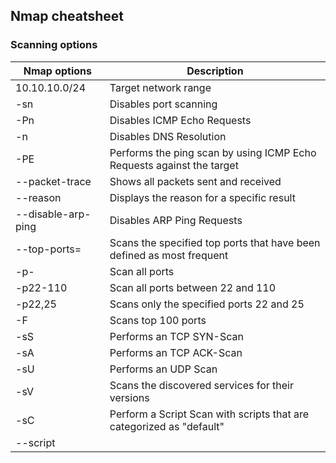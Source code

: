 ## Nmap cheatsheet

### Scanning options
|Nmap options|Description|
|---|---|
|10.10.10.0/24|	Target network range|
|-sn|Disables port scanning|
|-Pn|Disables ICMP Echo Requests|
|-n|Disables DNS Resolution|
|-PE|Performs the ping scan by using ICMP Echo Requests against the target|
|--packet-trace|Shows all packets sent and received|
|--reason|Displays the reason for a specific result|
|--disable-arp-ping|Disables ARP Ping Requests|
|--top-ports=<num>|Scans the specified top ports that have been defined as most frequent|
|-p-|Scan all ports|
|-p22-110|Scan all ports between 22 and 110|
|-p22,25|Scans only the specified ports 22 and 25|
|-F|Scans top 100 ports|
|-sS|Performs an TCP SYN-Scan|
|-sA|Performs an TCP ACK-Scan|
|-sU|Performs an UDP Scan|
|-sV|Scans the discovered services for their versions|
|-sC|Perform a Script Scan with scripts that are categorized as "default"|
|--script <script>|Performs a Script Scan by using the specified scripts|
|-O|Performs an OS Detection Scan to determine the OS of the target|
|-A|Performs OS Detection, Service Detection, and traceroute scans|
|-D|RND:5	Sets the number of random Decoys that will be used to scan the target|
|-e|Specifies the network interface that is used for the scan|
|-S|10.10.10.200	Specifies the source IP address for the scan|
|-g|Specifies the source port for the scan|
|--dns-server <ns>|DNS resolution is performed by using a specified name server|

